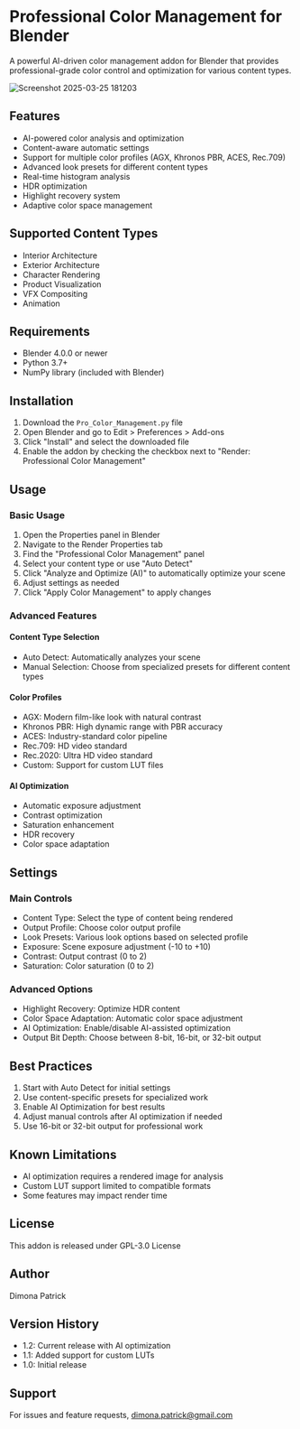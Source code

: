 # Professional Color Management for Blender

A powerful AI-driven color management addon for Blender that provides professional-grade color control and optimization for various content types.

![Screenshot 2025-03-25 181203](https://github.com/user-attachments/assets/4fe4eaee-c8e0-4bac-aff3-9abe4a398b48)


## Features

- AI-powered color analysis and optimization
- Content-aware automatic settings
- Support for multiple color profiles (AGX, Khronos PBR, ACES, Rec.709)
- Advanced look presets for different content types
- Real-time histogram analysis
- HDR optimization
- Highlight recovery system
- Adaptive color space management

## Supported Content Types

- Interior Architecture
- Exterior Architecture
- Character Rendering
- Product Visualization
- VFX Compositing
- Animation

## Requirements

- Blender 4.0.0 or newer
- Python 3.7+
- NumPy library (included with Blender)

## Installation

1. Download the `Pro_Color_Management.py` file
2. Open Blender and go to Edit > Preferences > Add-ons
3. Click "Install" and select the downloaded file
4. Enable the addon by checking the checkbox next to "Render: Professional Color Management"

## Usage

### Basic Usage

1. Open the Properties panel in Blender
2. Navigate to the Render Properties tab
3. Find the "Professional Color Management" panel
4. Select your content type or use "Auto Detect"
5. Click "Analyze and Optimize (AI)" to automatically optimize your scene
6. Adjust settings as needed
7. Click "Apply Color Management" to apply changes

### Advanced Features

#### Content Type Selection
- Auto Detect: Automatically analyzes your scene
- Manual Selection: Choose from specialized presets for different content types

#### Color Profiles
- AGX: Modern film-like look with natural contrast
- Khronos PBR: High dynamic range with PBR accuracy
- ACES: Industry-standard color pipeline
- Rec.709: HD video standard
- Rec.2020: Ultra HD video standard
- Custom: Support for custom LUT files

#### AI Optimization
- Automatic exposure adjustment
- Contrast optimization
- Saturation enhancement
- HDR recovery
- Color space adaptation

## Settings

### Main Controls
- Content Type: Select the type of content being rendered
- Output Profile: Choose color output profile
- Look Presets: Various look options based on selected profile
- Exposure: Scene exposure adjustment (-10 to +10)
- Contrast: Output contrast (0 to 2)
- Saturation: Color saturation (0 to 2)

### Advanced Options
- Highlight Recovery: Optimize HDR content
- Color Space Adaptation: Automatic color space adjustment
- AI Optimization: Enable/disable AI-assisted optimization
- Output Bit Depth: Choose between 8-bit, 16-bit, or 32-bit output

## Best Practices

1. Start with Auto Detect for initial settings
2. Use content-specific presets for specialized work
3. Enable AI Optimization for best results
4. Adjust manual controls after AI optimization if needed
5. Use 16-bit or 32-bit output for professional work

## Known Limitations

- AI optimization requires a rendered image for analysis
- Custom LUT support limited to compatible formats
- Some features may impact render time

## License

This addon is released under GPL-3.0 License

## Author

Dimona Patrick

## Version History

- 1.2: Current release with AI optimization
- 1.1: Added support for custom LUTs
- 1.0: Initial release

## Support

For issues and feature requests,  dimona.patrick@gmail.com

